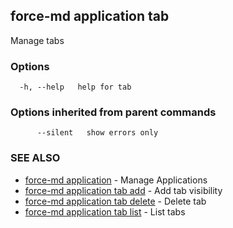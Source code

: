 ## force-md application tab

Manage tabs

### Options

```
  -h, --help   help for tab
```

### Options inherited from parent commands

```
      --silent   show errors only
```

### SEE ALSO

* [force-md application](force-md_application.md)	 - Manage Applications
* [force-md application tab add](force-md_application_tab_add.md)	 - Add tab visibility
* [force-md application tab delete](force-md_application_tab_delete.md)	 - Delete tab
* [force-md application tab list](force-md_application_tab_list.md)	 - List tabs

